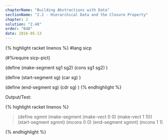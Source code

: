 ```yaml
---
chapterName: "Building Abstractions with Data"
sectionName: "2.2 - Hierarchical Data and the Closure Property"
chapter: 2
solution: "2.48"
order: "048"
date: 2016-05-13
---
```



{% highlight racket linenos %}
#lang sicp

(#%require sicp-pict)

(define (make-segment sg1 sg2)
   (cons sg1 sg2)
)

(define (start-segment sg)
   (car sg)
)

(define (end-segment sg)
   (cdr sg)
)
{% endhighlight %}


Output/Test:
        
{% highlight racket linenos %}
> (define sgmnt (make-segment (make-vect 0 0) (make-vect 1 1)))
> (start-segment sgmnt)
(mcons 0 0)
> (end-segment sgmnt)
(mcons 1 1)
> 
{% endhighlight %}

